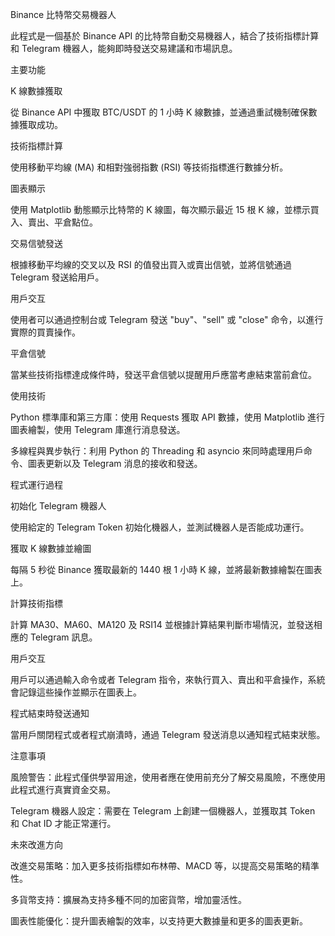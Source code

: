 Binance 比特幣交易機器人

此程式是一個基於 Binance API 的比特幣自動交易機器人，結合了技術指標計算和 Telegram 機器人，能夠即時發送交易建議和市場訊息。

主要功能

K 線數據獲取

從 Binance API 中獲取 BTC/USDT 的 1 小時 K 線數據，並通過重試機制確保數據獲取成功。

技術指標計算

使用移動平均線 (MA) 和相對強弱指數 (RSI) 等技術指標進行數據分析。

圖表顯示

使用 Matplotlib 動態顯示比特幣的 K 線圖，每次顯示最近 15 根 K 線，並標示買入、賣出、平倉點位。

交易信號發送

根據移動平均線的交叉以及 RSI 的值發出買入或賣出信號，並將信號通過 Telegram 發送給用戶。

用戶交互

使用者可以通過控制台或 Telegram 發送 "buy"、"sell" 或 "close" 命令，以進行實際的買賣操作。

平倉信號

當某些技術指標達成條件時，發送平倉信號以提醒用戶應當考慮結束當前倉位。

使用技術

Python 標準庫和第三方庫：使用 Requests 獲取 API 數據，使用 Matplotlib 進行圖表繪製，使用 Telegram 庫進行消息發送。

多線程與異步執行：利用 Python 的 Threading 和 asyncio 來同時處理用戶命令、圖表更新以及 Telegram 消息的接收和發送。

程式運行過程

初始化 Telegram 機器人

使用給定的 Telegram Token 初始化機器人，並測試機器人是否能成功運行。

獲取 K 線數據並繪圖

每隔 5 秒從 Binance 獲取最新的 1440 根 1 小時 K 線，並將最新數據繪製在圖表上。

計算技術指標

計算 MA30、MA60、MA120 及 RSI14 並根據計算結果判斷市場情況，並發送相應的 Telegram 訊息。

用戶交互

用戶可以通過輸入命令或者 Telegram 指令，來執行買入、賣出和平倉操作，系統會記錄這些操作並顯示在圖表上。

程式結束時發送通知

當用戶關閉程式或者程式崩潰時，通過 Telegram 發送消息以通知程式結束狀態。

注意事項

風險警告：此程式僅供學習用途，使用者應在使用前充分了解交易風險，不應使用此程式進行真實資金交易。

Telegram 機器人設定：需要在 Telegram 上創建一個機器人，並獲取其 Token 和 Chat ID 才能正常運行。

未來改進方向

改進交易策略：加入更多技術指標如布林帶、MACD 等，以提高交易策略的精準性。

多貨幣支持：擴展為支持多種不同的加密貨幣，增加靈活性。

圖表性能優化：提升圖表繪製的效率，以支持更大數據量和更多的圖表更新。

